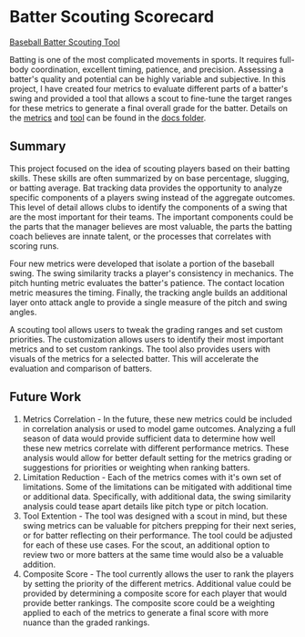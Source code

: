 # Batter Scouting Scorecard
[Baseball Batter Scouting Tool](https://wisd2024-batter-scouting-tool.streamlit.app/)

Batting is one of the most complicated movements in sports. It requires full-body coordination, excellent timing, patience, and precision. Assessing a batter's quality and potential can be highly variable and subjective. In this project, I have created four metrics to evaluate different parts of a batter's swing and provided a tool that allows a scout to fine-tune the target ranges for these metrics to generate a final overall grade for the batter. Details on the [metrics](docs/Metric%20Details.md) and [tool](docs/Tool%20Details.md) can be found in the [docs folder](docs/).

## Summary
This project focused on the idea of scouting players based on their batting skills. These skills are often summarized by on base percentage, slugging, or batting average. Bat tracking data provides the opportunity to analyze specific components of a players swing instead of the aggregate outcomes. This level of detail allows clubs to identify the components of a swing that are the most important for their teams. The important components could be the parts that the manager believes are most valuable, the parts the batting coach believes are innate talent, or the processes that correlates with scoring runs. 

Four new metrics were developed that isolate a portion of the baseball swing. The swing similarity tracks a player's consistency in mechanics. The pitch hunting metric evaluates the batter's patience. The contact location metric measures the timing. Finally, the tracking angle builds an additional layer onto attack angle to provide a single measure of the pitch and swing angles.

A scouting tool allows users to tweak the grading ranges and set custom priorities. The customization allows users to identify their most important metrics and to set custom rankings. The tool also provides users with visuals of the metrics for a selected batter. This will accelerate the evaluation and comparison of batters.

## Future Work
1. Metrics Correlation - In the future, these new metrics could be included in correlation analysis or used to model game outcomes. Analyzing a full season of data would provide sufficient data to determine how well these new metrics correlate with different performance metrics. These analysis would allow for better default setting for the metrics grading or suggestions for priorities or weighting when ranking batters.
1. Limitation Reduction - Each of the metrics comes with it's own set of limitations. Some of the limitations can be mitigated with additional time or additional data. Specifically, with additional data, the swing similarity analysis could tease apart details like pitch type or pitch location.
1. Tool Extention - The tool was designed with a scout in mind, but these swing metrics can be valuable for pitchers prepping for their next series, or for batter reflecting on their performance. The tool could be adjusted for each of these use cases. For the scout, an additional option to review two or more batters at the same time would also be a valuable addition.
1. Composite Score - The tool currently allows the user to rank the players by setting the priority of the different metrics. Additional value could be provided by determining a composite score for each player that would provide better rankings. The composite score could be a weighting applied to each of the metrics to generate a final score with more nuance than the graded rankings.
